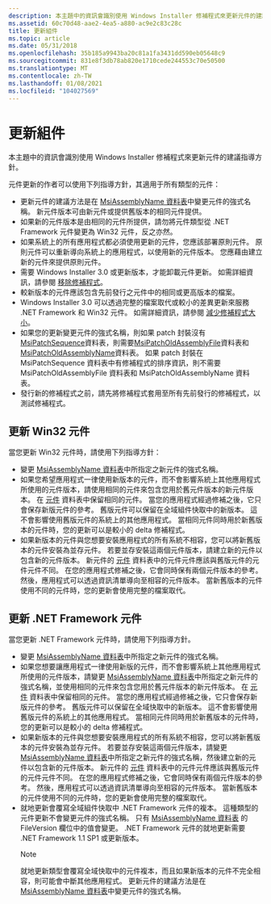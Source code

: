 ```yaml
---
description: 本主題中的資訊會識別使用 Windows Installer 修補程式來更新元件的建議指導方針。
ms.assetid: 60c70d48-aae2-4ea5-a880-ac9e2c83c28c
title: 更新組件
ms.topic: article
ms.date: 05/31/2018
ms.openlocfilehash: 35b185a9943ba20c81a1fa3431dd590eb05648c9
ms.sourcegitcommit: 831e8f3db78ab820e1710cede244553c70e50500
ms.translationtype: MT
ms.contentlocale: zh-TW
ms.lasthandoff: 01/08/2021
ms.locfileid: "104027569"
---
```

# <a name="updating-assemblies"></a>更新組件

本主題中的資訊會識別使用 Windows Installer 修補程式來更新元件的建議指導方針。

元件更新的作者可以使用下列指導方針，其適用于所有類型的元件：

-   更新元件的建議方法是在 [MsiAssemblyName 資料表](msiassemblyname-table.md)中變更元件的強式名稱。 新元件版本可由新元件或提供舊版本的相同元件提供。
-   如果新的元件版本是由相同的元件所提供，請勿將元件類型從 .NET Framework 元件變更為 Win32 元件，反之亦然。
-   如果系統上的所有應用程式都必須使用更新的元件，您應該部署原則元件。 原則元件可以重新導向系統上的應用程式，以使用新的元件版本。 您應藉由建立新的元件來提供原則元件。
-   需要 Windows Installer 3.0 或更新版本，才能卸載元件更新。 如需詳細資訊，請參閱 [移除修補程式](removing-patches.md)。
-   較新版本的元件應該包含先前發行之元件中的相同或更高版本的檔案。
-   Windows Installer 3.0 可以透過完整的檔案取代或較小的差異更新來服務 .NET Framework 和 Win32 元件。 如需詳細資訊，請參閱 [減少修補程式大小](reducing-patch-size.md)。
-   如果您的更新變更元件的強式名稱，則如果 patch 封裝沒有[MsiPatchSequence](msipatchsequence-table.md)資料表，則需要[MsiPatchOldAssemblyFile](msipatcholdassemblyfile-table.md)資料表和[MsiPatchOldAssemblyName](msipatcholdassemblyname-table.md)資料表。 如果 patch 封裝在 MsiPatchSequence 資料表中有修補程式的排序資訊，則不需要 MsiPatchOldAssemblyFile 資料表和 MsiPatchOldAssemblyName 資料表。
-   發行新的修補程式之前，請先將修補程式套用至所有先前發行的修補程式，以測試修補程式。

## <a name="updating-win32-assemblies"></a>更新 Win32 元件

當您更新 Win32 元件時，請使用下列指導方針：

-   變更 [MsiAssemblyName 資料表](msiassemblyname-table.md)中所指定之新元件的強式名稱。
-   如果您希望應用程式一律使用新版本的元件，而不會影響系統上其他應用程式所使用的元件版本，請使用相同的元件來包含您用於舊元件版本的新元件版本。 在 [元件](component-table.md) 資料表中保留相同的元件。 當您的應用程式經過修補之後，它只會保存新版元件的參考。 舊版元件可以保留在全域組件快取中的新版本。 這不會影響使用舊版元件的系統上的其他應用程式。 當相同元件同時用於新舊版本的元件時，您的更新可以是較小的 delta 修補程式。
-   如果新版本的元件與您想要安裝應用程式的所有系統不相容，您可以將新舊版本的元件安裝為並存元件。 若要並存安裝這兩個元件版本，請建立新的元件以包含新的元件版本。 新元件的 [元件](component-table.md) 資料表中的元件元件應該與舊版元件的元件元件不同。 在您的應用程式修補之後，它會同時保有兩個元件版本的參考。 然後，應用程式可以透過資訊清單導向至相容的元件版本。 當新舊版本的元件使用不同的元件時，您的更新會使用完整的檔案取代。

## <a name="updating-net-framework-assemblies"></a>更新 .NET Framework 元件

當您更新 .NET Framework 元件時，請使用下列指導方針。

-   變更 [MsiAssemblyName 資料表](msiassemblyname-table.md)中所指定之新元件的強式名稱。
-   如果您想要讓應用程式一律使用新版的元件，而不會影響系統上其他應用程式所使用的元件版本，請變更 [MsiAssemblyName 資料表](msiassemblyname-table.md)中所指定之新元件的強式名稱，並使用相同的元件來包含您用於舊元件版本的新元件版本。 在 [元件](component-table.md) 資料表中保留相同的元件。 當您的應用程式經過修補之後，它只會保存新版元件的參考。 舊版元件可以保留在全域快取中的新版本。 這不會影響使用舊版元件的系統上的其他應用程式。 當相同元件同時用於新舊版本的元件時，您的更新可以是較小的 delta 修補程式。
-   如果新版本的元件與您想要安裝應用程式的所有系統不相容，您可以將新舊版本的元件安裝為並存元件。 若要並存安裝這兩個元件版本，請變更 [MsiAssemblyName 資料表](msiassemblyname-table.md)中所指定之新元件的強式名稱，然後建立新的元件以包含新的元件版本。 新元件的 [元件](component-table.md) 資料表中的元件元件應該與舊版元件的元件元件不同。 在您的應用程式修補之後，它會同時保有兩個元件版本的參考。 然後，應用程式可以透過資訊清單導向至相容的元件版本。 當新舊版本的元件使用不同的元件時，您的更新會使用完整的檔案取代。
-   就地更新會覆寫全域組件快取中 .NET Framework 元件的複本。 這種類型的元件更新不會變更元件的強式名稱。 只有 [MsiAssemblyName 資料表](msiassemblyname-table.md) 的 FileVersion 欄位中的值會變更。 .NET Framework 元件的就地更新需要 .NET Framework 1.1 SP1 或更新版本。
    > [!Note]  
    > 就地更新類型會覆寫全域快取中的元件複本，而且如果新版本的元件不完全相容，則可能會中斷其他應用程式。 更新元件的建議方法是在 [MsiAssemblyName 資料表](msiassemblyname-table.md)中變更元件的強式名稱。

     

 

 



